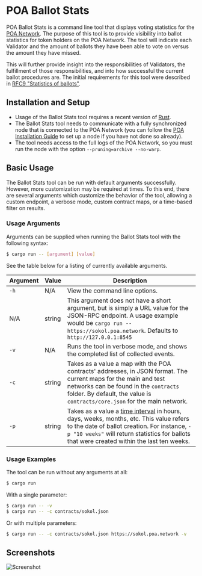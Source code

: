 # POA Ballot Stats

POA Ballot Stats is a command line tool that displays voting statistics for the [POA Network](https://poa.network/). The purpose of this tool is to provide visibility into ballot statistics for token holders on the POA Network. The tool will indicate each Validator and the amount of ballots they have been able to vote on versus the amount they have missed.

This will further provide insight into the responsibilities of Validators, the fulfillment of those responsibilities, and into how successful the current ballot procedures are. The initial requirements for this tool were described in [RFC9 "Statistics of ballots"](https://github.com/poanetwork/RFC/issues/9).

## Installation and Setup

* Usage of the Ballot Stats tool requires a recent version of [Rust](https://www.rust-lang.org/).
* The Ballot Stats tool needs to communicate with a fully synchronized node that is connected to the POA Network (you can follow the [POA Installation Guide](https://github.com/poanetwork/wiki/wiki/POA-Installation) to set up a node if you have not done so already). 
* The tool needs access to the full logs of the POA Network, so you must run the node with the option `--pruning=archive --no-warp`. 

## Basic Usage

The Ballot Stats tool can be run with default arguments successfully. However, more customization may be required at times. To this end, there are several arguments which customize the behavior of the tool, allowing a custom endpoint, a verbose mode, custom contract maps, or a time-based filter on results.

### Usage Arguments

Arguments can be supplied when running the Ballot Stats tool with the following syntax:

```bash
$ cargo run -- [argument] [value]
```

See the table below for a listing of currently available arguments.

| Argument | Value | Description |
| --- | --- | --- |
| `-h` | N/A | View the command line options. |
| N/A | string | This argument does not have a short argument, but is simply a URL value for the JSON-RPC endpoint. A usage example would be `cargo run -- https://sokol.poa.network`. Defaults to `http://127.0.0.1:8545` |
| `-v` | N/A | Runs the tool in verbose mode, and shows the completed list of collected events. |
| `-c` | string | Takes as a value a map with the POA contracts' addresses, in JSON format. The current maps for the main and test networks can be found in the `contracts` folder. By default, the value is `contracts/core.json` for the main network. |
| `-p` | string | Takes as a value a [time interval](https://docs.rs/parse_duration/1.0.1/parse_duration/#units) in hours, days, weeks, months, etc. This value refers to the date of ballot creation. For instance, `-p "10 weeks"` will return statistics for ballots that were created within the last ten weeks. |

### Usage Examples

The tool can be run without any arguments at all:

```bash
$ cargo run
```

With a single parameter:

```bash
$ cargo run -- -v
$ cargo run -- -c contracts/sokol.json
```

Or with multiple parameters:

```bash
$ cargo run -- -c contracts/sokol.json https://sokol.poa.network -v
```

## Screenshots

![Screenshot](screenshot.png)
